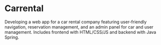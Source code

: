# Carrental
Developing a web app for a car rental company featuring user-friendly navigation, reservation management, and an admin panel for car and user management. Includes frontend with HTML/CSS/JS and backend with Java Spring.
